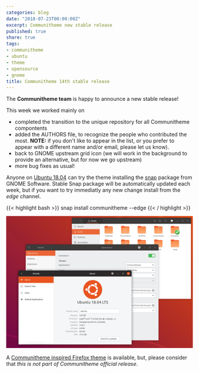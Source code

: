 ```yaml
---
categories: blog
date: "2018-07-23T00:00:00Z"
excerpt: Communitheme new stable release
published: true
share: true
tags:
- communitheme
- ubuntu
- theme
- opensource
- gnome
title: Communitheme 14th stable release
---
```


The **Communitheme team** is happy to announce a new stable release!

This week we worked mainly on

- completed the transition to the unique repository for all Communitheme compontents
- added the AUTHORS file, to recognize the people who contributed the most. **NOTE:** if you don't like to appear in the list, or you prefer to appear with a different name and/or email, please let us know).
- back to GNOME upstream grid icon (we will work in the background to provide an alternative, but for now we go upstream)
- more bug fixes as usual!


Anyone on [Ubuntu 18.04](https://www.ubuntu.com/download/desktop) can try the theme installing the [snap](https://snapcraft.io/communitheme) package from GNOME Software.
Stable Snap package will be automatically updated each week, but if you want to try immediatly any new change install from the *edge* channel.

{{< highlight bash >}}
snap install communitheme --edge
{{< / highlight >}}

![communitheme-9th-release-pic](/images/ubuntu-communitheme-2.png)


A [Communitheme inspired Firefox theme](https://color.firefox.com/?theme=XQAAAALtAAAAAAAAAABBKYhm849SCiazH1KEGccwS-xNVAWBveAusLC2VAlvlSjJ6UJSeqAgCYbdwa_-rV70IROd68eEot6ey6DBD6clRBXp1e7Wbm3jkhhZsTB6iGtxUNA9rD_f7WkYu4v4RFB_XR74DFyPAFWYVQkUMNbL2Mo2sQa9jDMc35kqQOoJm4_aT6Dkc9xrEV6O_-5hkDwOlMzIcFLFRtRxRaGEyH-y4Be72Vgc9j_f_vkOgA) is available, but, please consider that *this is not part of Communitheme official release*.
